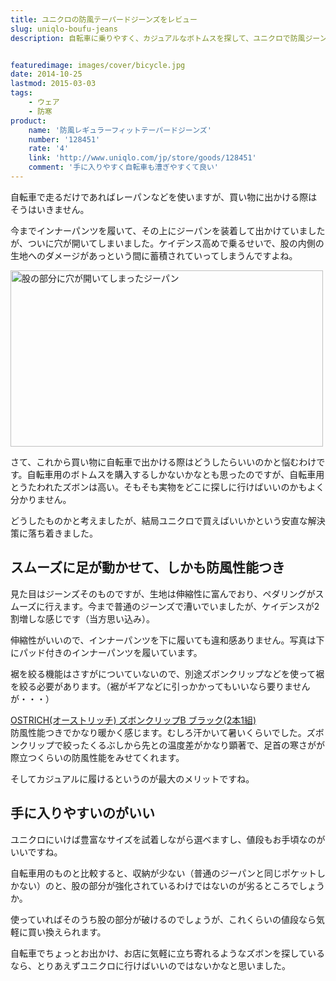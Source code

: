 ```yaml
---
title: ユニクロの防風テーパードジーンズをレビュー
slug: uniqlo-boufu-jeans
description: 自転車に乗りやすく、カジュアルなボトムスを探して、ユニクロで防風ジーンズを買いました。生地がよく伸びるのでペダルがこぎやすく、しかも防風性能付きで暖かくていい感じです。冬用のカジュアルなズボンを探している人にオススメです。


featuredimage: images/cover/bicycle.jpg
date: 2014-10-25
lastmod: 2015-03-03
tags: 
    - ウェア
    - 防寒
product:
    name: '防風レギュラーフィットテーパードジーンズ'
    number: '128451'
    rate: '4'
    link: 'http://www.uniqlo.com/jp/store/goods/128451'
    comment: '手に入りやすく自転車も漕ぎやすくて良い'
---
```


自転車で走るだけであればレーパンなどを使いますが、買い物に出かける際はそうはいきません。

今までインナーパンツを履いて、その上にジーパンを装着して出かけていましたが、ついに穴が開いてしまいました。ケイデンス高めで乗るせいで、股の内側の生地へのダメージがあっという間に蓄積されていってしまうんですよね。

<img src="https://wantit.gcreate.jp/wp-content/uploads/2014/10/ea4ea99c6cf0981cf00d96dcc5009840.jpg" alt="股の部分に穴が開いてしまったジーパン" title="股の部分に穴が開いてしまったジーパン.jpg" width="500" height="282" />

さて、これから買い物に自転車で出かける際はどうしたらいいのかと悩むわけです。自転車用のボトムスを購入するしかないかなとも思ったのですが、自転車用とうたわれたズボンは高い。そもそも実物をどこに探しに行けばいいのかもよく分かりません。

どうしたものかと考えましたが、結局ユニクロで買えばいいかという安直な解決策に落ち着きました。


## スムーズに足が動かせて、しかも防風性能つき


見た目はジーンズそのものですが、生地は伸縮性に富んでおり、ペダリングがスムーズに行えます。今まで普通のジーンズで漕いでいましたが、ケイデンスが2割増しな感じです（当方思い込み）。

伸縮性がいいので、インナーパンツを下に履いても違和感ありません。写真は下にパッド付きのインナーパンツを履いています。

裾を絞る機能はさすがについていないので、別途ズボンクリップなどを使って裾を絞る必要があります。（裾がギアなどに引っかかってもいいなら要りませんが・・・）

<div data-role="amazonjs" data-asin="B003RWSHE4" data-locale="JP" data-tmpl="" data-img-size="" class="asin_B003RWSHE4_JP_ amazonjs_item"><div class="amazonjs_indicator"><span class="amazonjs_indicator_img"></span><a class="amazonjs_indicator_title" href="#">OSTRICH(オーストリッチ) ズボンクリップB ブラック(2本1組)</a><span class="amazonjs_indicator_footer"></span></div></div>
防風性能つきでかなり暖かく感じます。むしろ汗かいて暑いくらいでした。ズボンクリップで絞ったくるぶしから先との温度差がかなり顕著で、足首の寒さがが際立つくらいの防風性能をみせてくれます。

そしてカジュアルに履けるというのが最大のメリットですね。


## 手に入りやすいのがいい


ユニクロにいけば豊富なサイズを試着しながら選べますし、値段もお手頃なのがいいですね。

自転車用のものと比較すると、収納が少ない（普通のジーパンと同じポケットしかない）のと、股の部分が強化されているわけではないのが劣るところでしょうか。

使っていればそのうち股の部分が破けるのでしょうが、これくらいの値段なら気軽に買い換えられます。

自転車でちょっとお出かけ、お店に気軽に立ち寄れるようなズボンを探しているなら、とりあえずユニクロに行けばいいのではないかなと思いました。


  